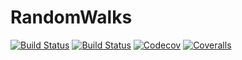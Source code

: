 # RandomWalks

[![Build Status](https://travis-ci.com/jlapeyre/RandomWalks.jl.svg?branch=master)](https://travis-ci.com/jlapeyre/RandomWalks.jl)
[![Build Status](https://ci.appveyor.com/api/projects/status/github/jlapeyre/RandomWalks.jl?svg=true)](https://ci.appveyor.com/project/jlapeyre/RandomWalks-jl)
[![Codecov](https://codecov.io/gh/jlapeyre/RandomWalks.jl/branch/master/graph/badge.svg)](https://codecov.io/gh/jlapeyre/RandomWalks.jl)
[![Coveralls](https://coveralls.io/repos/github/jlapeyre/RandomWalks.jl/badge.svg?branch=master)](https://coveralls.io/github/jlapeyre/RandomWalks.jl?branch=master)
